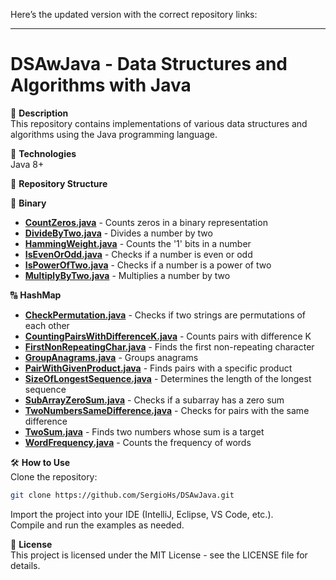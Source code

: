 Here’s the updated version with the correct repository links:

---

# DSAwJava - Data Structures and Algorithms with Java

📌 **Description**  
This repository contains implementations of various data structures and algorithms using the Java programming language. 

🚀 **Technologies**  
Java 8+

📂 **Repository Structure**

🔢 **Binary**
- [**CountZeros.java**](https://github.com/SergioHs/DSAwJava/blob/main/Binary/CountZeros.java) - Counts zeros in a binary representation
- [**DivideByTwo.java**](https://github.com/SergioHs/DSAwJava/blob/main/Binary/DivideByTwo.java) - Divides a number by two
- [**HammingWeight.java**](https://github.com/SergioHs/DSAwJava/blob/main/Binary/HammingWeight.java) - Counts the '1' bits in a number
- [**IsEvenOrOdd.java**](https://github.com/SergioHs/DSAwJava/blob/main/Binary/IsEvenOrOdd.java) - Checks if a number is even or odd
- [**IsPowerOfTwo.java**](https://github.com/SergioHs/DSAwJava/blob/main/Binary/IsPowerOfTwo.java) - Checks if a number is a power of two
- [**MultiplyByTwo.java**](https://github.com/SergioHs/DSAwJava/blob/main/Binary/MultiplyByTwo.java) - Multiplies a number by two

🔠 **HashMap**
- [**CheckPermutation.java**](https://github.com/SergioHs/DSAwJava/blob/main/HashMap/CheckPermutation.java) - Checks if two strings are permutations of each other
- [**CountingPairsWithDifferenceK.java**](https://github.com/SergioHs/DSAwJava/blob/main/HashMap/CountingPairsWithDifferenceK.java) - Counts pairs with difference K
- [**FirstNonRepeatingChar.java**](https://github.com/SergioHs/DSAwJava/blob/main/HashMap/FirstNonRepeatingChar.java) - Finds the first non-repeating character
- [**GroupAnagrams.java**](https://github.com/SergioHs/DSAwJava/blob/main/HashMap/GroupAnagrams.java) - Groups anagrams
- [**PairWithGivenProduct.java**](https://github.com/SergioHs/DSAwJava/blob/main/HashMap/PairWithGivenProduct.java) - Finds pairs with a specific product
- [**SizeOfLongestSequence.java**](https://github.com/SergioHs/DSAwJava/blob/main/HashMap/SizeOfLongestSequence.java) - Determines the length of the longest sequence
- [**SubArrayZeroSum.java**](https://github.com/SergioHs/DSAwJava/blob/main/HashMap/SubArrayZeroSum.java) - Checks if a subarray has a zero sum
- [**TwoNumbersSameDifference.java**](https://github.com/SergioHs/DSAwJava/blob/main/HashMap/TwoNumbersSameDifference.java) - Checks for pairs with the same difference
- [**TwoSum.java**](https://github.com/SergioHs/DSAwJava/blob/main/HashMap/TwoSum.java) - Finds two numbers whose sum is a target
- [**WordFrequency.java**](https://github.com/SergioHs/DSAwJava/blob/main/HashMap/WordFrequency.java) - Counts the frequency of words

🛠 **How to Use**  
Clone the repository:

```bash
git clone https://github.com/SergioHs/DSAwJava.git
```

Import the project into your IDE (IntelliJ, Eclipse, VS Code, etc.).  
Compile and run the examples as needed.

📄 **License**  
This project is licensed under the MIT License - see the LICENSE file for details.